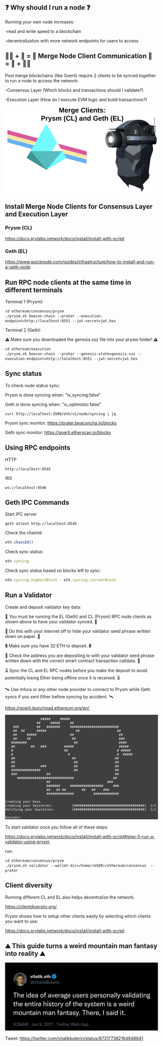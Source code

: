 ## :question: Why should I run a node :question:

Running your own node increases:

-read and write speed to a blockchain

-decentralization with more network endpoints for users to access

## 🐻‍❄️ + 🐻 = 🐼 Merge Node Client Communication 🐼 = 🐻 + 🐻‍❄️ 

Post merge blockchains (like Goerli) require 2 clients to be synced together to run a node to access the network:

-Consensus Layer (Which blocks and transactions should I validate?)

-Execution Layer (How do I execute EVM logic and build transactions?)

<img src="https://github.com/WeiBridged/NodeGoerliMerge/blob/main/images/mergeClients2.png" alt="clients"/>

## Install Merge Node Clients for Consensus Layer and Execution Layer

### Prysm (CL)

https://docs.prylabs.network/docs/install/install-with-script

### Geth (EL) 

https://www.quicknode.com/guides/infrastructure/how-to-install-and-run-a-geth-node

## Run RPC node clients at the same time in different terminals

Terminal 1 (Prysm): 

```shell
cd ethereum/consensus/prysm
./prysm.sh beacon-chain --prater --execution-endpoint=http://localhost:8551 --jwt-secret=jwt.hex
```

Terminal 2 (Geth): 

⚠️ Make sure you downloaded the genesis.ssz file into your prysm folder! ⚠️

```shell
cd ethereum/execution 
./prysm.sh beacon-chain --prater --genesis-state=genesis.ssz --execution-endpoint=http://localhost:8551 --jwt-secret=jwt.hex
```

## Sync status

To check node status sync:

Prysm is done syncing when: "is_syncing:false" 

Geth is done syncing when: "is_optimistic:false" 

```shell
curl http://localhost:3500/eth/v1/node/syncing | jq 
```
    
Prysm sync monitor: https://prater.beaconcha.in/blocks

Geth sync monitor: https://goerli.etherscan.io/blocks 

## Using RPC endpoints

HTTP

```
http://localhost:8545
```

WS

```
ws://localhost:8546
```

## Geth IPC Commands

Start IPC server

```shell
geth attach http://localhost:8545 
``` 
   
Check the chainId: 

```javascript
eth.chainId()
```

Check sync status:

```javascript
eth.syncing
```

Check sync status based on blocks left to sync:

```javascript
eth.syncing.highestBlock - eth.syncing.currentBlock
```

## Run a Validator

Create and deposit validator key data:

🐼 You must be running the EL (Geth) and CL (Prysm) RPC node clients as shown above to have your validator synced. 🐼

🔐 Do this with your internet off to hide your validator seed phrase written down on paper. 🔐 

💲 Make sure you have 32 ETH to deposit. 💲

🔎 Check the address you are depositing to with your validator seed phrase written down with the correct smart contract transaction calldata. 🔎

⏳ Sync the CL and EL RPC nodes before you make the deposit to avoid potentially losing Ether being offline once it is received. ⏳

🛰️ Use Infura or any other node provider to connect to Prysm while Geth syncs if you sent Ether before syncing by accident. 🛰️


https://goerli.launchpad.ethereum.org/en/

<img src="https://github.com/WeiBridged/NodeGoerliMerge/blob/main/images/validator.png" alt="validator"/>

To start validator once you follow all of these steps:

https://docs.prylabs.network/docs/install/install-with-script#step-5-run-a-validator-using-prysm

run:

```shell
cd ethereum/consensus/prysm
./prysm.sh validator --wallet-dir=/home/<USER>/ethereum/consensus  --prater
```

## Client diversity 

Running different CL and EL also helps decentralize the network.

https://clientdiversity.org/

Prysm shows how to setup other clients easily by selecting which clients you want to use:

https://docs.prylabs.network/docs/install/install-with-script

## :mountain: This guide turns a weird mountain man fantasy into reality :mountain: 

<img src="https://github.com/WeiBridged/NodeGoerliMerge/blob/main/images/nodeTweet.jpg" alt="tweet"/>

Tweet: https://twitter.com/vitalikbuterin/status/873177382164848641

